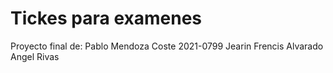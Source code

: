 # Tickes para examenes
 Proyecto final de:
 Pablo Mendoza Coste 2021-0799
 Jearin Frencis Alvarado
 Angel Rivas
